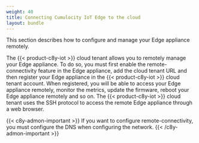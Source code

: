 ```yaml
---
weight: 40
title: Connecting Cumulocity IoT Edge to the cloud
layout: bundle
---
```


This section describes how to configure and manage your Edge appliance remotely.

The {{< product-c8y-iot >}} cloud tenant allows you to remotely manage your Edge appliance. To do so, you must first enable the remote-connectivity feature in the Edge appliance, add the cloud tenant URL and then register your Edge appliance in the {{< product-c8y-iot >}} cloud tenant account. When registered, you will be able to access your Edge appliance remotely, monitor the metrics, update the firmware, reboot your Edge appliance remotely and so on. The {{< product-c8y-iot >}} cloud tenant uses the SSH protocol to access the remote Edge appliance through a web browser.

{{< c8y-admon-important >}}
If you want to configure remote-connectivity, you must configure the DNS when configuring the network.
{{< /c8y-admon-important >}}